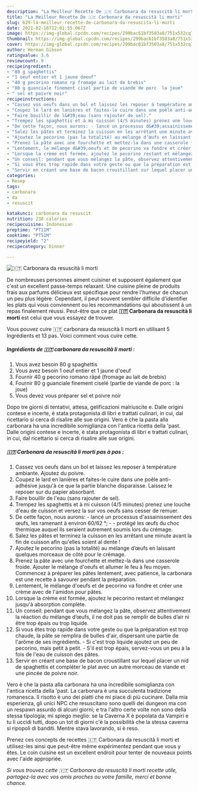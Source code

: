 ```yaml
---
description: "La Meilleur Recette De 🇮🇹 Carbonara da resuscità li morti"
title: "La Meilleur Recette De 🇮🇹 Carbonara da resuscità li morti"
slug: 629-la-meilleur-recette-de-carbonara-da-resuscita-li-morti
date: 2021-02-16T12:01:55.067Z
image: https://img-global.cpcdn.com/recipes/299bac61bf3503a8/751x532cq70/🇮🇹-carbonara-da-resuscita-li-morti-photo-principale-de-la-recette.jpg
thumbnail: https://img-global.cpcdn.com/recipes/299bac61bf3503a8/751x532cq70/🇮🇹-carbonara-da-resuscita-li-morti-photo-principale-de-la-recette.jpg
cover: https://img-global.cpcdn.com/recipes/299bac61bf3503a8/751x532cq70/🇮🇹-carbonara-da-resuscita-li-morti-photo-principale-de-la-recette.jpg
author: Herman Gibson
ratingvalue: 3.6
reviewcount: 9
recipeingredient:
- "80 g spaghettis"
- "1 oeuf entier et 1 jaune doeuf"
- "40 g pecorino romano rp fromage au lait de brebis"
- "80 g guanciale finement cisel partie de viande de porc  la joue"
- " sel et poivre noir"
recipeinstructions:
- "Cassez vos oeufs dans un bol et laissez les reposer à température ambiante. Ajoutez du poivre."
- "Coupez le lard en lanières et faites-le cuire dans une poêle anti-adhésive jusqu&#39;à ce que la partie blanche disparaisse. Laissez le reposer sur du papier absorbant."
- "Faire bouillir de l&#39;eau (sans rajouter de sel)."
- "Trempez les spaghettis et à mi cuisson (4/5 minutes) prenez une louche d&#39;eau de cuisson et versez la sur vos oeufs sans cesser de remuer."
- "De cette façon, nous aurons: - lancé un processus d&#39;assainissement des œufs, les ramenant à environ 60/62 °;  - protégé les œufs du choc thermique auquel ils seraient autrement soumis lors du crémage."
- "Salez les pâtes et terminez la cuisson en les arrêtant une minute avant la fin de cuisson afin qu&#39;elles soient al dente !"
- "Ajoutez le pecorino (pas la totalité) au mélange d’œufs en laissant quelques morceaux de côté pour le crémage."
- "Prenez la pâte avec une fourchette et mettez-la dans une casserole froide. Ajouter le mélange d&#39;oeufs et allumer le feu à feu moyen. Commencez à préparer les pâtes lentement, avec patience, la carbonara est une recette à savourer pendant la préparation."
- "Lentement, le mélange d&#39;oeufs et de pecorino va fondre et créer une crème avec de l&#39;amidon pour pâtes."
- "Lorsque la crème est formée, ajoutez le pecorino restant et mélangez jusqu&#39;à absorption complète."
- "Un conseil: pendant que vous mélangez la pâte, observez attentivement la réaction du mélange d’œufs, il ne doit pas se remplir de bulles d’air ni être trop épais ou trop liquide."
- "Si vous êtes trop rapide dans votre geste ou que la préparation est trop chaude, la pâte se remplira de bulles d&#39;air, dispersant une partie de l&#39;arôme de ses ingrédients.  Si c&#39;est trop liquide ajoutez un peu de pecorino, mais petit à petit. S&#39;il est trop épais, servez-vous un peu à la fois de l&#39;eau de cuisson des pâtes."
- "Servir en créant une base de bacon croustillant sur lequel placer un nid de spaghettis et compléter le plat avec un autre morceau de viande et une pincée de poivre noir."
categories:
- Resep
tags:
- carbonara
- da
- resuscit

katakunci: carbonara da resuscit 
nutrition: 238 calories
recipecuisine: Indonesian
preptime: "PT11M"
cooktime: "PT51M"
recipeyield: "2"
recipecategory: Dinner

---
```



![🇮🇹 Carbonara da resuscità li morti](https://img-global.cpcdn.com/recipes/299bac61bf3503a8/751x532cq70/🇮🇹-carbonara-da-resuscita-li-morti-photo-principale-de-la-recette.jpg)

De nombreuses personnes aiment cuisiner et supposent également que c'est un excellent passe-temps relaxant. Une cuisine pleine de produits frais aux parfums délicieux est spécifique pour rendre l'humeur de chacun un peu plus légère. Cependant, il peut souvent sembler difficile d'identifier les plats qui vous conviennent ou les recommandations qui aboutissent à un repas finalement réussi. Peut-être que ce plat <strong> 🇮🇹 Carbonara da resuscità li morti </strong> est celui que vous essayez de trouver.

<!--inarticleads1-->

Vous pouvez cuire 🇮🇹 carbonara da resuscità li morti en utilisant 5 Ingrédients et 13 pas. Voici comment vous cuire cette.

##### Ingrédients de 🇮🇹 carbonara da resuscità li morti :

1. Vous avez besoin 80 g spaghettis
1. Vous avez besoin 1 oeuf entier et 1 jaune d&#39;oeuf
1. Fournir 40 g pecorino romano râpé (fromage au lait de brebis)
1. Fournir 80 g guanciale finement ciselé (partie de viande de porc : la joue)
1. Vous devez vous préparer  sel et poivre noir


Dopo tre giorni di tentativi, attesa, gelificazioni malriuscite e. Dalle origini contese e incerte, è stata protagonista di libri e trattati culinari, in cui, dal ricettario si cerca di risalire alle sue origini. Vero è che la pasta alla carbonara ha una incredibile somiglianza con l&#39;antica ricetta della &#39;past. Dalle origini contese e incerte, è stata protagonista di libri e trattati culinari, in cui, dal ricettario si cerca di risalire alle sue origini. 

<!--inarticleads2-->

##### 🇮🇹 Carbonara da resuscità li morti pas à pas :

1. Cassez vos oeufs dans un bol et laissez les reposer à température ambiante. Ajoutez du poivre.
1. Coupez le lard en lanières et faites-le cuire dans une poêle anti-adhésive jusqu&#39;à ce que la partie blanche disparaisse. Laissez le reposer sur du papier absorbant.
1. Faire bouillir de l&#39;eau (sans rajouter de sel).
1. Trempez les spaghettis et à mi cuisson (4/5 minutes) prenez une louche d&#39;eau de cuisson et versez la sur vos oeufs sans cesser de remuer.
1. De cette façon, nous aurons: - lancé un processus d&#39;assainissement des œufs, les ramenant à environ 60/62 °;  - - protégé les œufs du choc thermique auquel ils seraient autrement soumis lors du crémage.
1. Salez les pâtes et terminez la cuisson en les arrêtant une minute avant la fin de cuisson afin qu&#39;elles soient al dente !
1. Ajoutez le pecorino (pas la totalité) au mélange d’œufs en laissant quelques morceaux de côté pour le crémage.
1. Prenez la pâte avec une fourchette et mettez-la dans une casserole froide. Ajouter le mélange d&#39;oeufs et allumer le feu à feu moyen. Commencez à préparer les pâtes lentement, avec patience, la carbonara est une recette à savourer pendant la préparation.
1. Lentement, le mélange d&#39;oeufs et de pecorino va fondre et créer une crème avec de l&#39;amidon pour pâtes.
1. Lorsque la crème est formée, ajoutez le pecorino restant et mélangez jusqu&#39;à absorption complète.
1. Un conseil: pendant que vous mélangez la pâte, observez attentivement la réaction du mélange d’œufs, il ne doit pas se remplir de bulles d’air ni être trop épais ou trop liquide.
1. Si vous êtes trop rapide dans votre geste ou que la préparation est trop chaude, la pâte se remplira de bulles d&#39;air, dispersant une partie de l&#39;arôme de ses ingrédients.  - Si c&#39;est trop liquide ajoutez un peu de pecorino, mais petit à petit. - S&#39;il est trop épais, servez-vous un peu à la fois de l&#39;eau de cuisson des pâtes.
1. Servir en créant une base de bacon croustillant sur lequel placer un nid de spaghettis et compléter le plat avec un autre morceau de viande et une pincée de poivre noir.


Vero è che la pasta alla carbonara ha una incredibile somiglianza con l&#39;antica ricetta della &#39;past. La carbonara è una succulenta tradizione romanesca. Il risotto è uno dei piatti che mi piace di più cucinare. Dalla mia esperienza, gli unici NPC che resuscitano sono quelli dei dungeon ma con un respawn assurdo di alcuni giorni; e tra l&#39;altro certe volte non sono della stessa tipologia; mi spiego meglio: se la Caverna X è popolata da Vampiri e tu li uccidi tutti, dopo un tot di giorni c&#39;è la possibilità che la stessa caverna si ripopoli di banditi. Mentre stava lavorando, si è reso. 

<!--inarticleads1-->

<p>
Prenez ces concepts de recettes 🇮🇹 Carbonara da resuscità li morti et utilisez-les ainsi que peut-être même expérimentez pendant que vous y êtes. Le coin cuisine est un excellent endroit pour tenter de nouveaux points avec l'aide appropriée.
</p>

<p>
<i>Si vous trouvez cette 🇮🇹 Carbonara da resuscità li morti recette utile, partagez-la avec vos amis proches ou votre famille, merci et bonne chance.</i>
</p>
